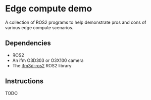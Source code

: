 # Edge compute demo

A collection of ROS2 programs to help demonstrate pros and cons of various
edge compute scenarios.

## Dependencies

* ROS2
* An ifm O3D303 or O3X100 camera
* The [ifm3d-ros2](https://github.com/ifm/ifm3d-ros2) ROS2 library

## Instructions

TODO